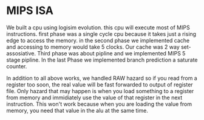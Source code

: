 





# MIPS ISA
We built a cpu using logisim evolution. this cpu will execute most of MIPS instructions. first phase was a single cycle cpu because it takes just a rising edge to access the memory.
in the second phase we implemented cache and accessing to memory would take 5 clocks. Our cache was 2 way set-assosiative. Third phase was about pipline and we implemented MIPS  5 stage
pipline. In the last Phase we implemented branch prediction a saturate counter. 

In addition to all above works, we handled RAW hazard so if you read from a register too soon, the real value will be fast forwarded to output of register file.
Only hazard that may happen is when you load something to a register from memory and immidiately use the value of that register in the next instruction.
This won't work because when you are loading the value from memory, you need that value in the alu at the same time.

